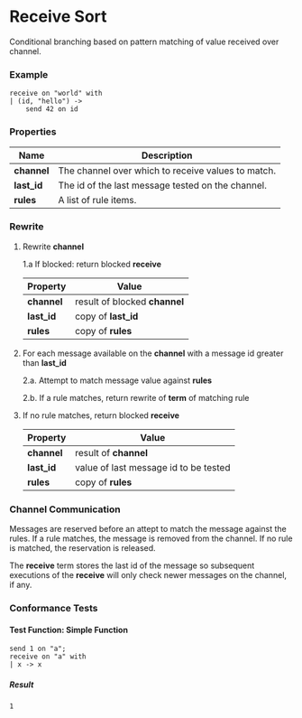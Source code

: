# Receive Sort

Conditional branching based on pattern matching of value received over channel.

### Example

~~~policy
receive on "world" with 
| (id, "hello") -> 
    send 42 on id
~~~

### Properties

| Name          | Description |
|---------------|-------------|
| **channel**   | The channel over which to receive values to match. |
| **last_id**   | The id of the last message tested on the channel. |
| **rules**     | A list of rule items. |

### Rewrite

1. Rewrite **channel**

    1.a If blocked: return blocked **receive**
    
    | Property     | Value |
    |--------------|-------|
    |**channel**   | result of blocked **channel** |
    |**last_id**   | copy of **last_id** |
    |**rules**     | copy of **rules** |

2. For each message available on the **channel** with a message id greater than **last_id**

    2.a. Attempt to match message value against **rules**

    2.b. If a rule matches, return rewrite of **term** of matching rule

3. If no rule matches, return blocked **receive**

    | Property     | Value |
    |--------------|-------|
    |**channel**   | result of **channel** |
    |**last_id**   | value of last message id to be tested |
    |**rules**     | copy of **rules** |

### Channel Communication

Messages are reserved before an attept to match the message against the rules.  If a rule matches, the message is removed from the channel. If no rule is matched, the reservation is released.

The **receive** term stores the last id of the message so subsequent executions of the **receive** will only check newer messages on the channel, if any. 

### Conformance Tests

#### Test Function: Simple Function
~~~policy
send 1 on "a"; 
receive on "a" with 
| x -> x
~~~

##### Result
~~~policy
1
~~~
